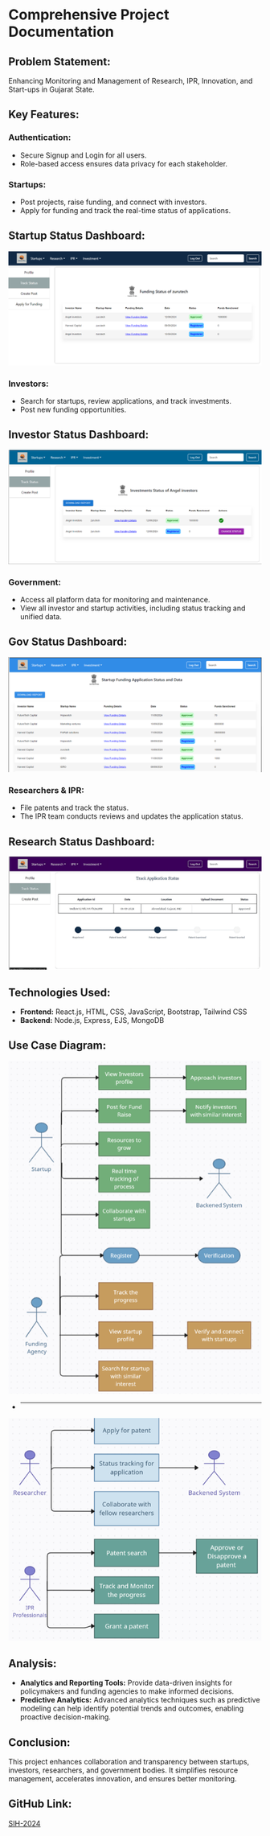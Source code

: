# Comprehensive Project Documentation

## Problem Statement:
Enhancing Monitoring and Management of Research, IPR, Innovation, and Start-ups in Gujarat State.

## Key Features:

### Authentication:
- Secure Signup and Login for all users.
- Role-based access ensures data privacy for each stakeholder.

### Startups:
- Post projects, raise funding, and connect with investors.
- Apply for funding and track the real-time status of applications.
## Startup Status Dashboard:
![Use Case Diagram](./startup-s.png)
### Investors:
- Search for startups, review applications, and track investments.
- Post new funding opportunities.
## Investor Status Dashboard:
![Use Case Diagram](./investor-s.png)
### Government:
- Access all platform data for monitoring and maintenance.
- View all investor and startup activities, including status tracking and unified data.
## Gov Status Dashboard:
![Use Case Diagram](./gov-s.png)
### Researchers & IPR:
- File patents and track the status.
- The IPR team conducts reviews and updates the application status.
## Research Status Dashboard:
![Use Case Diagram](./res-s.png)
## Technologies Used:
- **Frontend:** React.js, HTML, CSS, JavaScript, Bootstrap, Tailwind CSS
- **Backend:** Node.js, Express, EJS, MongoDB

## Use Case Diagram:
![Use Case Diagram](./use.png)
- ****
![Use Case Diagram](./ruse.png)
## Analysis:
- **Analytics and Reporting Tools:** Provide data-driven insights for policymakers and funding agencies to make informed decisions.
- **Predictive Analytics:** Advanced analytics techniques such as predictive modeling can help identify potential trends and outcomes, enabling proactive decision-making.

## Conclusion:
This project enhances collaboration and transparency between startups, investors, researchers, and government bodies. It simplifies resource management, accelerates innovation, and ensures better monitoring.

## GitHub Link:
[SIH-2024](https://github.com/dhruvishah122/SIH-2024)

